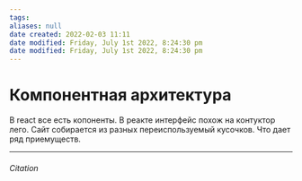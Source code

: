 ```yaml
---
tags: 
aliases: null
date created: 2022-02-03 11:11
date modified: Friday, July 1st 2022, 8:24:30 pm
date modified: Friday, July 1st 2022, 8:24:30 pm
---
```


# Компонентная архитектура

В react  все есть копоненты. В реакте интерфейс похож на контуктор лего. Сайт собирается из разных переиспользуемый  кусочков. Что дает ряд приемуществ.

---

###### Citation
